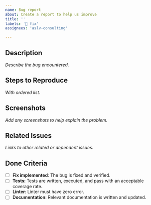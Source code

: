 ```yaml
---
name: Bug report
about: Create a report to help us improve
title: ''
labels: '🐛 fix'
assignees: 'aslv-consulting'

---
```


## Description

_Describe the bug encountered._

## Steps to Reproduce

_With ordered list._

## Screenshots

_Add any screenshots to help explain the problem._

## Related Issues

_Links to other related or dependent issues._

## Done Criteria

- [ ] **Fix implemented**: The bug is fixed and verified.
- [ ] **Tests**: Tests are written, executed, and pass with an acceptable coverage rate.
- [ ] **Linter**:  Linter must have zero error.
- [ ] **Documentation**:  Relevant documentation is written and updated.
